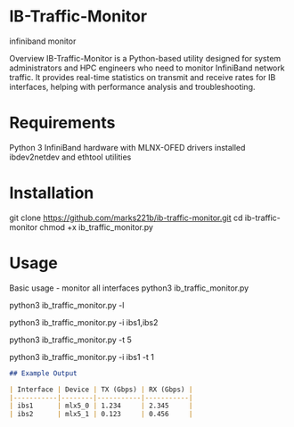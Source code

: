# IB-Traffic-Monitor
infiniband monitor

Overview
IB-Traffic-Monitor is a Python-based utility designed for system administrators and HPC engineers who need to monitor InfiniBand network traffic. It provides real-time statistics on transmit and receive rates for IB interfaces, helping with performance analysis and troubleshooting.

# Requirements
Python 3
InfiniBand hardware with MLNX-OFED drivers installed
ibdev2netdev and ethtool utilities

# Installation
git clone https://github.com/marks221b/ib-traffic-monitor.git
cd ib-traffic-monitor
chmod +x ib_traffic_monitor.py

# Usage
Basic usage - monitor all interfaces
python3 ib_traffic_monitor.py

python3 ib_traffic_monitor.py -l

python3 ib_traffic_monitor.py -i ibs1,ibs2

python3 ib_traffic_monitor.py -t 5

python3 ib_traffic_monitor.py -i ibs1 -t 1


```markdown
## Example Output

| Interface | Device | TX (Gbps) | RX (Gbps) |
|-----------|--------|-----------|-----------|
| ibs1      | mlx5_0 | 1.234     | 2.345     |
| ibs2      | mlx5_1 | 0.123     | 0.456     |
```
